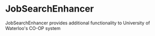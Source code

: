 JobSearchEnhancer
=================

JobSearchEnhancer provides additional functionality to University of Waterloo's CO-OP system
